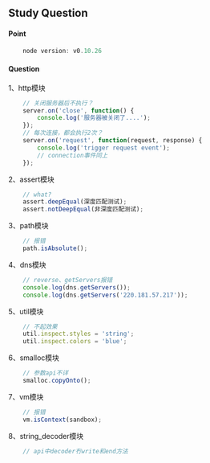 Study Question
----

#### Point
```js
	node version: v0.10.26
```

#### Question
1、http模块
```js
	// 关闭服务器后不执行？
	server.on('close', function() {
		console.log('服务器被关闭了....');
	});
	// 每次连接，都会执行2次？
	server.on('request', function(request, response) {
		console.log('trigger request event');
		// connection事件同上
	});
```

2、assert模块
```js
	// what?
	assert.deepEqual(深度匹配测试);
	assert.notDeepEqual(非深度匹配测试);
```

3、path模块
```js
	// 报错
	path.isAbsolute();
```

4、dns模块
```js
	// reverse、getServers报错
	console.log(dns.getServers());
	console.log(dns.getServers('220.181.57.217'));
```

5、util模块
```js
	// 不起效果
	util.inspect.styles = 'string';
	util.inspect.colors = 'blue';
```

6、smalloc模块
```js
	// 参数api不详
	smalloc.copyOnto();
```

7、vm模块
```js
	// 报错
	vm.isContext(sandbox);
```

8、string_decoder模块
```js
	// api中decoder冇write和end方法
```
